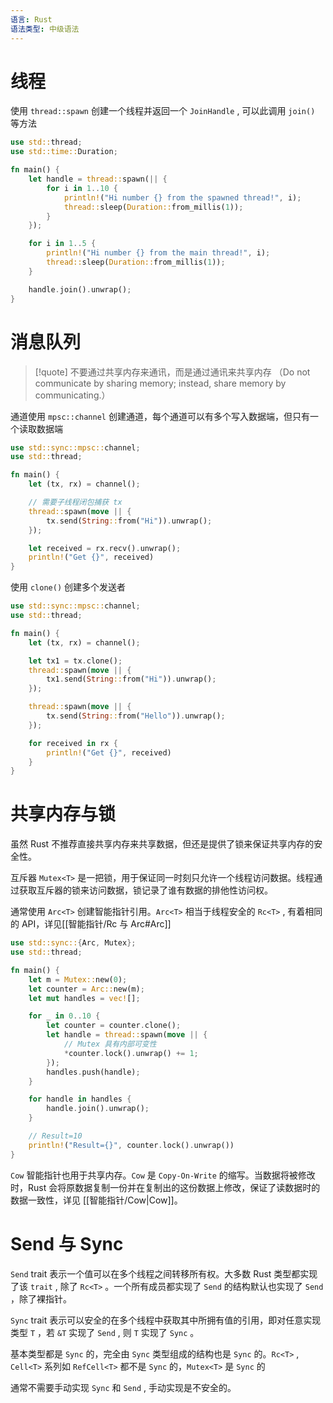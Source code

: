 ```yaml
---
语言: Rust
语法类型: 中级语法
---
```

# 线程

使用 `thread::spawn`  创建一个线程并返回一个 `JoinHandle` , 可以此调用 `join()`  等方法

```rust
use std::thread;
use std::time::Duration;

fn main() {
    let handle = thread::spawn(|| {
        for i in 1..10 {
            println!("Hi number {} from the spawned thread!", i);
            thread::sleep(Duration::from_millis(1));
        }
    });

    for i in 1..5 {
        println!("Hi number {} from the main thread!", i);
        thread::sleep(Duration::from_millis(1));
    }

    handle.join().unwrap();
}
```

# 消息队列

> [!quote] 
> 不要通过共享内存来通讯，而是通过通讯来共享内存
> （Do not communicate by sharing memory; instead, share memory by communicating.）

通道使用 `mpsc::channel`  创建通道，每个通道可以有多个写入数据端，但只有一个读取数据端

```rust
use std::sync::mpsc::channel;
use std::thread;

fn main() {
    let (tx, rx) = channel();

    // 需要子线程闭包捕获 tx
    thread::spawn(move || {
        tx.send(String::from("Hi")).unwrap();
    });

    let received = rx.recv().unwrap();
    println!("Get {}", received)
}
```

使用 `clone()`  创建多个发送者

```rust
use std::sync::mpsc::channel;
use std::thread;

fn main() {
    let (tx, rx) = channel();

    let tx1 = tx.clone();
    thread::spawn(move || {
        tx1.send(String::from("Hi")).unwrap();
    });

    thread::spawn(move || {
        tx.send(String::from("Hello")).unwrap();
    });

    for received in rx {
        println!("Get {}", received)
    }
}

```

# 共享内存与锁

虽然 Rust 不推荐直接共享内存来共享数据，但还是提供了锁来保证共享内存的安全性。

互斥器 `Mutex<T>`  是一把锁，用于保证同一时刻只允许一个线程访问数据。线程通过获取互斥器的锁来访问数据，锁记录了谁有数据的排他性访问权。

通常使用 `Arc<T>`  创建智能指针引用。`Arc<T>`  相当于线程安全的 `Rc<T>` , 有着相同的 API，详见[[智能指针/Rc 与 Arc#Arc]]

```rust
use std::sync::{Arc, Mutex};
use std::thread;

fn main() {
    let m = Mutex::new(0);
    let counter = Arc::new(m);
    let mut handles = vec![];

    for _ in 0..10 {
        let counter = counter.clone();
        let handle = thread::spawn(move || {
            // Mutex 具有内部可变性
            *counter.lock().unwrap() += 1;
        });
        handles.push(handle);
    }

    for handle in handles {
        handle.join().unwrap();
    }

    // Result=10
    println!("Result={}", counter.lock().unwrap())
}
```

`Cow`  智能指针也用于共享内存。`Cow`  是 `Copy-On-Write`  的缩写。当数据将被修改时，Rust 会将原数据复制一份并在复制出的这份数据上修改，保证了读数据时的数据一致性，详见 [[智能指针/Cow|Cow]]。

# Send 与 Sync

`Send`  trait 表示一个值可以在多个线程之间转移所有权。大多数 Rust 类型都实现了该 `trait` , 除了 `Rc<T>` 。一个所有成员都实现了 `Send`  的结构默认也实现了 `Send` ，除了裸指针。

`Sync`  trait 表示可以安全的在多个线程中获取其中所拥有值的引用，即对任意实现类型 `T` ，若 `&T`  实现了 `Send` , 则 `T`  实现了 `Sync` 。

基本类型都是 `Sync` 的，完全由 `Sync` 类型组成的结构也是 `Sync` 的。`Rc<T>` , `Cell<T>` 系列如 `RefCell<T>`  都不是 `Sync`  的，`Mutex<T>`  是 `Sync`  的

通常不需要手动实现 `Sync`  和 `Send` , 手动实现是不安全的。
